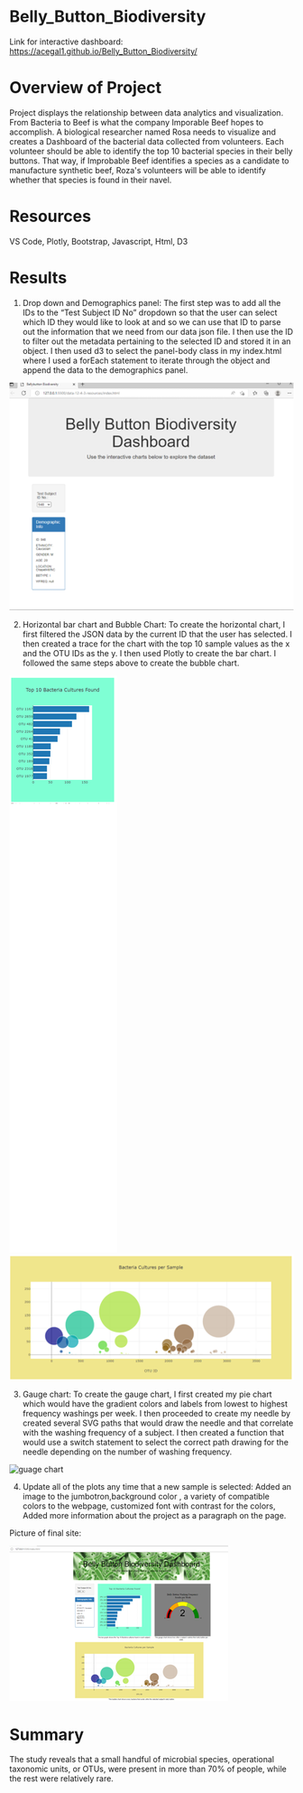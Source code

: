 # Belly_Button_Biodiversity

Link for interactive dashboard: https://acegal1.github.io/Belly_Button_Biodiversity/ 

# Overview of Project

Project displays the relationship between data analytics and visualization. From Bacteria to Beef is what the company Imporable Beef hopes to accomplish. 
A biological researcher named Rosa needs to visualize and creates a Dashboard of the bacterial data collected from volunteers. Each volunteer should be able to identify the top 10 bacterial species in their belly buttons. That way, if Improbable Beef identifies a species as a candidate to manufacture synthetic beef, Roza's volunteers will be able to identify whether that species is found in their navel.

# Resources

VS Code, Plotly, Bootstrap, Javascript, Html, D3

# Results


1. Drop down and Demographics panel: The first step was to add all the IDs to the “Test Subject ID No” dropdown so that the user can select which ID they would like to look at and so we can use that ID to parse out the information that we need from our data json file. I then use the ID to filter out the metadata pertaining to the selected ID and stored it in an object. I then used d3 to select the panel-body class in my index.html where I used a forEach statement to iterate through the object and append the data to the demographics panel.

![dash](https://github.com/acegal1/Belly_Button_Biodiversity/blob/main/images/dash.png)


2. Horizontal bar chart and Bubble Chart: To create the horizontal chart, I first filtered the JSON data by the current ID that the user has selected. I then created a trace for the chart with the top 10 sample values as the x and the OTU IDs as the y. I then used Plotly to create the bar chart. I followed the same steps above to create the bubble chart.

![Bar graph](https://github.com/acegal1/Belly_Button_Biodiversity/blob/main/images/bargraph.png)
![bubble chart](https://github.com/acegal1/Belly_Button_Biodiversity/blob/main/images/bubblechart.png)

3. Gauge chart: To create the gauge chart, I first created my pie chart which would have the gradient colors and labels from lowest to highest frequency washings per week. I then proceeded to create my needle by created several SVG paths that would draw the needle and that correlate with the washing frequency of a subject. I then created a function that would use a switch statement to select the correct path drawing for the needle depending on the number of washing frequency. 

![guage chart](https://github.com/acegal1/Belly_Button_Biodiversity/blob/main/images/gaugechart.png)

4. Update all of the plots any time that a new sample is selected: Added an image to the jumbotron,background color , a variety of compatible colors to the webpage,
customized font with contrast for the colors,
Added more information about the project as a paragraph on the page.

Picture of final site:

![full website](https://github.com/acegal1/Belly_Button_Biodiversity/blob/main/images/website.png)

# Summary

The study reveals that a small handful of microbial species, operational taxonomic units, or OTUs, were present in more than 70% of people, while the rest were relatively rare.